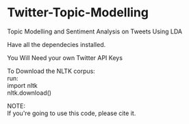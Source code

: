 # Twitter-Topic-Modelling <br />
Topic Modelling and Sentiment Analysis on Tweets Using LDA  <br />

Have all the dependecies installed. <br />

You Will Need your own Twitter API Keys <br />

To Download the NLTK corpus: <br />
run: <br />
import nltk <br />
nltk.download() <br />


NOTE: <br />
If you're going to use this code, please cite it. <br />
